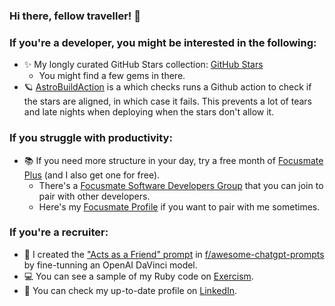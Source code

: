 ### Hi there, fellow traveller! 👋

### If you're a developer, you might be interested in the following:

- ✨ My longly curated GitHub Stars collection: [GitHub Stars](https://github.com/FlorinPopaCodes?tab=stars)
    - You might find a few gems in there.
- 🪐 [AstroBuildAction](https://github.com/FlorinPopaCodes/AstroBuildAction) is a which checks runs a Github action to check if the stars are aligned, in which case it fails. This prevents a lot of tears and late nights when deploying when the stars don't allow it.


### If you struggle with productivity:
- 📚 If you need more structure in your day, try a free month of [Focusmate Plus](https://www.focusmate.com/?fmreferral=DRz3p70h5F) (and I also get one for free).
    - There's a [Focusmate Software Developers Group](https://www.focusmate.com/signup/softwaredevelopers) that you can join to pair with other developers.
    - Here's my [Focusmate Profile](https://www.focusmate.com/user/florin-popa-codes) if you want to pair with me sometimes.


### If you're a recruiter:
- 🦾 I created the ["Acts as a Friend" prompt](https://github.com/f/awesome-chatgpt-prompts/pull/508) in [f/awesome-chatgpt-prompts](https://github.com/f/awesome-chatgpt-prompts?tab=readme-ov-file#act-as-a-friend) by fine-tunning an OpenAI DaVinci model.
- 💻 You can see a sample of my Ruby code on [Exercism](https://exercism.org/profiles/FlorinPopaCodes/solutions?track_slug=ruby).
- 🥬 You can check my up-to-date profile on [LinkedIn](https://www.linkedin.com/in/florin-popa-08405566/).
